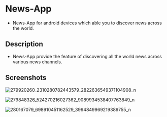 # News-App
- News-App for android devices which able you to discover news across the world.

## Description
- News-App provide the feature of discovering all the world news across various news channels.

## Screenshots

![279920260_2310280782443579_2822636549371104908_n](https://user-images.githubusercontent.com/62884380/167653622-50b1aaf7-9909-42f5-a272-b6836a8ab4cb.jpg)

![279848326_524270216027362_9089934538407763849_n](https://user-images.githubusercontent.com/62884380/167653656-c9129f0c-8cb1-4ab3-8790-d01d71d1ee34.jpg)

![280167079_698910451162529_3994849969219389755_n](https://user-images.githubusercontent.com/62884380/167653661-1f91f127-4b64-43a0-9331-c1a5687dc491.jpg)
